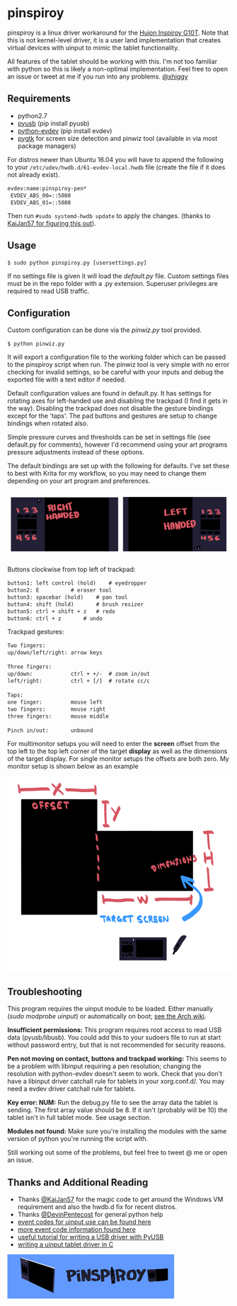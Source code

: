 # pinspiroy

pinspiroy is a linux driver workaround for the [Huion Inspiroy G10T](https://www.huiontablet.com/g10t.html). Note that this is not kernel-level driver, it is a user land implementation that creates virtual devices with uinput to mimic the tablet functionality.

All features of the tablet should be working with this. I'm not too familiar with python so this is likely a non-optimal implementation. Feel free to open an issue or tweet at me if you run into any problems. [@xhiggy](https://twitter.com/xhiggy)

## Requirements
- python2.7
- [pyusb](https://walac.github.io/pyusb/) (pip install pyusb)
- [python-evdev](https://github.com/gvalkov/python-evdev) (pip install evdev)
- [pygtk]() for screen size detection and pinwiz tool (available in via most package managers)

For distros newer than Ubuntu 16.04 you will have to append the following to your `/etc/udev/hwdb.d/61-evdev-local.hwdb` file (create the file if it does not already exist).
```
evdev:name:pinspiroy-pen*
 EVDEV_ABS_00=::5080
 EVDEV_ABS_01=::5080
```
Then run `#sudo systemd-hwdb update` to apply the changes. (thanks to [KaiJan57 for figuring this out](https://github.com/dannytaylor/pinspiroy/issues/6)).


## Usage

```
$ sudo python pinspiroy.py [usersettings.py]
```

If no settings file is given it will load the *default.py* file. Custom settings files must be in the repo folder with a .py extension. Superuser privileges are required to read USB traffic.


## Configuration
Custom configuration can be done via the *pinwiz.py* tool provided. 
```
$ python pinwiz.py
```
It will export a configuration file to the working folder which can be passed to the pinspiroy script when run. The pinwiz tool is very simple with no error checking for invalid settings, so be careful with your inputs and debug the exported file with a text editor if needed.

Default configuration values are found in default.py. It has settings for rotating axes for left-handed use and disabling the trackpad (I find it gets in the way). Disabling the trackpad does not disable the gesture bindings except for the 'taps'. The pad buttons and gestures are setup to change bindings when rotated also.

Simple pressure curves and thresholds can be set in settings file (see default.py for comments), however I'd recommend using your art programs pressure adjustments instead of these options.

The default bindings are set up with the following for defaults. I've set these to best with Krita for my workflow, so you may need to change them depending on your art program and preferences.

![](https://github.com/dannytaylor/pinspiroy/blob/master/docs/buttons.png)

Buttons clockwise from top left of trackpad:

```
button1: left control (hold)	# eyedropper
button2: E			# eraser tool
button3: spacebar (hold)	# pan tool
button4: shift (hold)		# brush resizer
button5: ctrl + shift + z	# redo
button6: ctrl + z		# undo
```


Trackpad gestures:
```
Two fingers:
up/down/left/right: arrow keys

Three fingers:
up/down:            ctrl + +/-  # zoom in/out 		
left/right:         ctrl + [/]  # rotate cc/c

Taps:
one finger:         mouse left
two fingers:        mouse right
three fingers:      mouse middle

Pinch in/out:       unbound

```

For multimonitor setups you will need to enter the **screen** offset from the top left to the top left corner of the target **display** as well as the dimensions of the target display. For single monitor setups the offsets are both zero. My monitor setup is shown below as an example

![](https://github.com/dannytaylor/pinspiroy/blob/master/docs/monitors.png)

## Troubleshooting
This program requires the uinput module to be loaded. Either manually (_sudo modprobe uinput_)
or automatically on boot; [see the Arch wiki](https://wiki.archlinux.org/index.php/Kernel_modules).

**Insufficient permissions:** This program requires root access to read USB data (pyusb/libusb). You could add this to your sudoers file to run at start without password entry, but that is not recommended for security reasons.

**Pen not moving on contact, buttons and trackpad working:** This seems to be a problem with libinput requiring a pen resolution; changing the resolution with python-evdev doesn't seem to work. Check that you don't have a libinput driver catchall rule for tablets in your xorg.conf.d/. You may need a evdev driver catchall rule for tablets.

**Key error: NUM:** Run the debug.py file to see the array data the tablet is sending. The first array value should be 8. If it isn't (probably will be 10) the tablet isn't in full tablet mode. See usage section.

**Modules not found:** Make sure you're installing the modules with the same version of python you're running the script with.

Still working out some of the problems, but feel free to tweet @ me or open an issue.

## Thanks and Additional Reading
- Thanks [@KaiJan57](https://github.com/KaiJan57) for the magic code to get around the Windows VM requirement and also the hwdb.d fix for recent distros.
- Thanks [@DevinPentecost](https://github.com/DevinPentecost) for general python help
- [event codes for uinput use can be found here](https://github.com/torvalds/linux/blob/master/include/uapi/linux/input-event-codes.h)
- [more event code information found here](https://www.kernel.org/doc/Documentation/input/event-codes.txt)
- [useful tutorial for writing a USB driver with PyUSB](https://www.linuxvoice.com/drive-it-yourself-usb-car-6/)
- [writing a uinput tablet driver in C](http://gerev.github.io/laptop-cintiq/)


![](https://github.com/dannytaylor/pinspiroy/blob/master/docs/spin2.gif)
